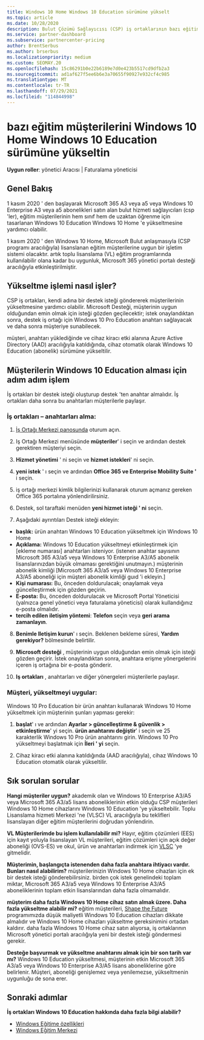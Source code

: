 ```yaml
---
title: Windows 10 Home Windows 10 Education sürümüne yükselt
ms.topic: article
ms.date: 10/28/2020
description: Bulut Çözümü Sağlayıcısı (CSP) iş ortaklarının bazı eğitim müşterilerinin Windows 10 Home Windows 10 Education 'e nasıl yükseltilebileceğine öğrenin
ms.service: partner-dashboard
ms.subservice: partnercenter-pricing
author: BrentSerbus
ms.author: brserbus
ms.localizationpriority: medium
ms.custom: SEOMAY.20
ms.openlocfilehash: 15c86291b0e22b6189e7d0e423b5517cd9dfb2a3
ms.sourcegitcommit: ad1af627f5ee6b6e3a70655f90927e932cf4c985
ms.translationtype: MT
ms.contentlocale: tr-TR
ms.lasthandoff: 07/29/2021
ms.locfileid: "114844998"
---
```

# <a name="upgrade-some-education-customers-from-windows-10-home-to-windows-10-education"></a>bazı eğitim müşterilerini Windows 10 Home Windows 10 Education sürümüne yükseltin

**Uygun roller**: yönetici Aracısı | Faturalama yöneticisi

## <a name="overview"></a>Genel Bakış

1 kasım 2020 ' den başlayarak Microsoft 365 A3 veya a5 veya Windows 10 Enterprise A3 veya a5 abonelikleri satın alan bulut hizmeti sağlayıcıları (csp 'ler), eğitim müşterilerinin hem sınıf hem de uzaktan öğrenme için tasarlanan Windows 10 Education Windows 10 Home 'e yükseltmesine yardımcı olabilir.

1 kasım 2020 ' den Windows 10 Home, Microsoft Bulut anlaşmasıyla (CSP programı aracılığıyla) lisanslanan eğitim müşterilerine uygun bir işletim sistemi olacaktır. artık toplu lisanslama (VL) eğitim programlarında kullanılabilir olana kadar bu uygunluk, Microsoft 365 yönetici portalı desteği aracılığıyla etkinleştirilmiştir. 

## <a name="how-the-upgrade-process-works"></a>Yükseltme işlemi nasıl işler?

CSP iş ortakları, kendi adına bir destek isteği göndererek müşterilerinin yükseltmesine yardımcı olabilir. Microsoft Desteği, müşterinin uygun olduğundan emin olmak için isteği gözden geçilecektir; istek onaylandıktan sonra, destek iş ortağı için Windows 10 Pro Education anahtarı sağlayacak ve daha sonra müşteriye sunabilecek.

müşteri, anahtarı yüklediğinde ve cihaz kiracı etki alanına Azure Active Directory (AAD) aracılığıyla katıldığında, cihaz otomatik olarak Windows 10 Education (abonelik) sürümüne yükseltilir.   

## <a name="step-by-step-process-for-customers-to-get-windows-10-education"></a>Müşterilerin Windows 10 Education alması için adım adım işlem

İş ortakları bir destek isteği oluşturup destek 'ten anahtar almalıdır. İş ortakları daha sonra bu anahtarları müşterilerle paylaşır.

### <a name="partners--how-to-get-the-keys"></a>İş ortakları – anahtarları alma:

1. [İş Ortağı Merkezi panosunda](https://partner.microsoft.com/dashboard) oturum açın.

2. Iş Ortağı Merkezi menüsünde **müşteriler**' i seçin ve ardından destek gerektiren müşteriyi seçin.

3. **Hizmet yönetimi** ' ni seçin ve **hizmet istekleri**' ni seçin.

4. **yeni istek** ' ı seçin ve ardından **Office 365 ve Enterprise Mobility Suite '** i seçin.

5. iş ortağı merkezi kimlik bilgilerinizi kullanarak oturum açmanız gereken Office 365 portalına yönlendirilirsiniz.

6. Destek, sol taraftaki menüden **yeni hizmet isteği ' ni** seçin.

7. Aşağıdaki ayrıntıları Destek isteği ekleyin:

- **başlık:** ürün anahtarı Windows 10 Education yükseltmek için Windows 10 Home
- **Açıklama:** Windows 10 Education yükseltmeyi etkinleştirmek için [ekleme numarası] anahtarları isteniyor. (istenen anahtar sayısının Microsoft 365 A3/a5 veya Windows 10 Enterprise A3/A5 abonelik lisanslarınızdan büyük olmaması gerektiğini unutmayın.) müşterinin abonelik kimliği [Microsoft 365 A3/a5 veya Windows 10 Enterprise A3/A5 aboneliği için müşteri abonelik kimliği guıd 'i ekleyin.]
- **Kişi numarası:** Bu, önceden doldurulacak; onaylamak veya güncelleştirmek için gözden geçirin.
- **E-posta:** Bu, önceden doldurulacak ve Microsoft Portal Yöneticisi (yalnızca genel yönetici veya faturalama yöneticisi) olarak kullandığınız e-posta olmalıdır.
- **tercih edilen iletişim yöntemi**: **Telefon** seçin veya **geri arama zamanlayın**.

8. **Benimle Iletişim kurun**' ı seçin. Beklenen bekleme süresi, **Yardım gerekiyor?** bölmesinde belirtilir.

9. **Microsoft desteği** , müşterinin uygun olduğundan emin olmak için isteği gözden geçirir. İstek onaylandıktan sonra, anahtara erişme yönergelerini içeren iş ortağına bir e-posta gönderir.

10. **Iş ortakları** , anahtarları ve diğer yönergeleri müşterilerle paylaşır.

### <a name="customer-applies-the-upgrade"></a>Müşteri, yükseltmeyi uygular:

Windows 10 Pro Education bir ürün anahtarı kullanarak Windows 10 Home yükseltmek için müşterinin şunları yapması gerekir:  

1. **başlat**' ı ve ardından **Ayarlar > güncelleştirme & güvenlik > etkinleştirme**' yi seçin. **ürün anahtarını değiştir**' i seçin ve 25 karakterlik Windows 10 Pro ürün anahtarını girin. Windows 10 Pro yükseltmeyi başlatmak için **İleri ' yi** seçin.

2. Cihaz kiracı etki alanına katıldığında (AAD aracılığıyla), cihaz Windows 10 Education otomatik olarak yükseltilir.  

## <a name="frequently-asked-questions"></a>Sık sorulan sorular

**Hangi müşteriler uygun?**
akademik olan ve Windows 10 Enterprise A3/A5 veya Microsoft 365 A3/a5 lisans aboneliklerinin etkin olduğu CSP müşterileri Windows 10 Home cihazlarını Windows 10 Education 'ye yükseltebilir. Toplu Lisanslama hizmeti Merkezi 'ne (VLSC) VL aracılığıyla bu teklifleri lisanslayan diğer eğitim müşterilerini doğrudan yönlendirin.

**VL Müşterilerimde bu işlem kullanılabilir mi?**
Hayır, eğitim çözümleri (EES) için kayıt yoluyla lisanslayan VL müşterileri, eğitim çözümleri için açık değer aboneliği (OVS-ES) ve okul, ürün ve anahtarları indirmek için [VLSC](https://www.microsoft.com/Licensing/servicecenter/default.aspx) 'ye gitmelidir. 

**Müşterimin, başlangıçta istenenden daha fazla anahtara ihtiyacı vardır. Bunları nasıl alabilirim?**
müşterilerinizin Windows 10 Home cihazları için ek bir destek isteği gönderebilirsiniz. birden çok istek genelindeki toplam miktar, Microsoft 365 A3/a5 veya Windows 10 Enterprise A3/A5 aboneliklerinin toplam etkin lisanslarından daha fazla olmamalıdır.

**müşterim daha fazla Windows 10 Home cihaz satın almak üzere. Daha fazla yükseltme alabilir mi?**
eğitim müşterileri, [Shape the Future](https://www.microsoft.com/education/products/windows/shapethefuture.aspx) programımızda düşük maliyetli Windows 10 Education cihazları dikkate almalıdır ve Windows 10 Home cihazları yükseltme gereksinimini ortadan kaldırır. daha fazla Windows 10 Home cihaz satın alıyorsa, iş ortaklarının Microsoft yönetici portalı aracılığıyla yeni bir destek isteği göndermesi gerekir.

**Desteğe başvurmak ve yükseltme anahtarını almak için bir son tarih var mı?**
Windows 10 Education yükseltmesi, müşterinin etkin Microsoft 365 A3/a5 veya Windows 10 Enterprise A3/A5 lisans aboneliklerine göre belirlenir. Müşteri, aboneliği genişlemez veya yenilemezse, yükseltmenin uygunluğu de sona erer.

## <a name="next-steps"></a>Sonraki adımlar

**İş ortakları Windows 10 Education hakkında daha fazla bilgi alabilir?**

- [Windows Eğitime özellikleri](https://www.microsoft.com/education/products/windows/features)
- [Windows Eğitim Merkezi](/education/windows/)